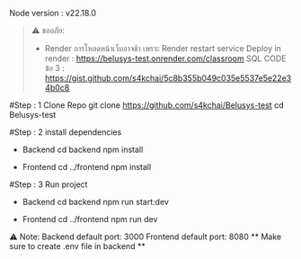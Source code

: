 Node version : v22.18.0
> ⚠️ ขออภัย:  
> -  Render การโหลดหน้าเว็บอาจช้า เพราะ Render  restart service 
Deploy in render : https://belusys-test.onrender.com/classroom
SQL CODE ข้อ 3 : https://gist.github.com/s4kchai/5c8b355b049c035e5537e5e22e34b0c8

#Step : 1 Clone Repo 
git clone https://github.com/s4kchai/Belusys-test
cd Belusys-test 


#Step : 2 install dependencies 
- Backend
cd backend
npm install

- Frontend
cd ../frontend
npm install


#Step : 3 Run project 
- Backend
cd backend
npm run start:dev

- Frontend
cd ../frontend
npm run dev

⚠️ Note:
Backend default port: 3000
Frontend default port: 8080 
** Make sure to create .env file in backend  ** 
